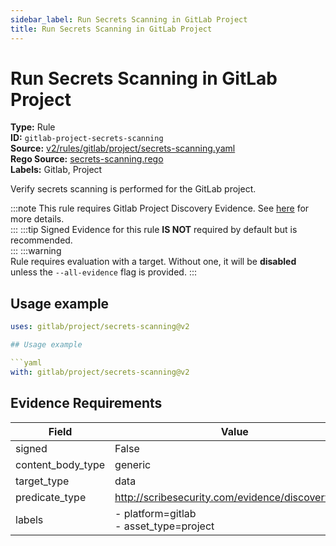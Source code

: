 ```yaml
---
sidebar_label: Run Secrets Scanning in GitLab Project
title: Run Secrets Scanning in GitLab Project
---  
```

# Run Secrets Scanning in GitLab Project  
**Type:** Rule  
**ID:** `gitlab-project-secrets-scanning`  
**Source:** [v2/rules/gitlab/project/secrets-scanning.yaml](https://github.com/scribe-public/sample-policies/blob/main/v2/rules/gitlab/project/secrets-scanning.yaml)  
**Rego Source:** [secrets-scanning.rego](https://github.com/scribe-public/sample-policies/blob/main/v2/rules/gitlab/project/secrets-scanning.rego)  
**Labels:** Gitlab, Project  

Verify secrets scanning is performed for the GitLab project.

:::note 
This rule requires Gitlab Project Discovery Evidence. See [here](https://deploy-preview-299--scribe-security.netlify.app/docs/platforms/discover#gitlab-discovery) for more details.  
::: 
:::tip 
Signed Evidence for this rule **IS NOT** required by default but is recommended.  
::: 
:::warning  
Rule requires evaluation with a target. Without one, it will be **disabled** unless the `--all-evidence` flag is provided.
::: 

## Usage example

```yaml
uses: gitlab/project/secrets-scanning@v2

## Usage example

```yaml
with: gitlab/project/secrets-scanning@v2
```

## Evidence Requirements  
| Field | Value |
|-------|-------|
| signed | False |
| content_body_type | generic |
| target_type | data |
| predicate_type | http://scribesecurity.com/evidence/discovery/v0.1 |
| labels | - platform=gitlab<br/>- asset_type=project |

